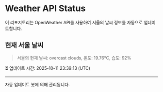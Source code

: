
# Weather API Status

이 리포지토리는 OpenWeather API를 사용하여 서울의 날씨 정보를 자동으로 업데이트합니다.

## 현재 서울 날씨
> 서울의 현재 날씨: overcast clouds, 온도: 19.76°C, 습도: 92%

⏳ 업데이트 시간: 2025-10-11 23:39:13 (UTC)

---
자동 업데이트 봇에 의해 관리됩니다.
